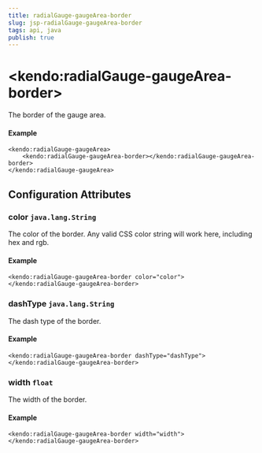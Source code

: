 ```yaml
---
title: radialGauge-gaugeArea-border
slug: jsp-radialGauge-gaugeArea-border
tags: api, java
publish: true
---
```


# \<kendo:radialGauge-gaugeArea-border\>

The border of the gauge area.

#### Example
    <kendo:radialGauge-gaugeArea>
        <kendo:radialGauge-gaugeArea-border></kendo:radialGauge-gaugeArea-border>
    </kendo:radialGauge-gaugeArea>

## Configuration Attributes

### color `java.lang.String`

The color of the border. Any valid CSS color string will work here, including hex and rgb.

#### Example
    <kendo:radialGauge-gaugeArea-border color="color">
    </kendo:radialGauge-gaugeArea-border>

### dashType `java.lang.String`

The dash type of the border.

#### Example
    <kendo:radialGauge-gaugeArea-border dashType="dashType">
    </kendo:radialGauge-gaugeArea-border>

### width `float`

The width of the border.

#### Example
    <kendo:radialGauge-gaugeArea-border width="width">
    </kendo:radialGauge-gaugeArea-border>

 
